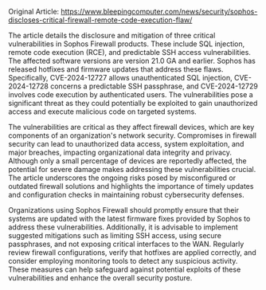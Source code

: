 Original Article: https://www.bleepingcomputer.com/news/security/sophos-discloses-critical-firewall-remote-code-execution-flaw/

The article details the disclosure and mitigation of three critical vulnerabilities in Sophos Firewall products. These include SQL injection, remote code execution (RCE), and predictable SSH access vulnerabilities. The affected software versions are version 21.0 GA and earlier. Sophos has released hotfixes and firmware updates that address these flaws. Specifically, CVE-2024-12727 allows unauthenticated SQL injection, CVE-2024-12728 concerns a predictable SSH passphrase, and CVE-2024-12729 involves code execution by authenticated users. The vulnerabilities pose a significant threat as they could potentially be exploited to gain unauthorized access and execute malicious code on targeted systems.

The vulnerabilities are critical as they affect firewall devices, which are key components of an organization's network security. Compromises in firewall security can lead to unauthorized data access, system exploitation, and major breaches, impacting organizational data integrity and privacy. Although only a small percentage of devices are reportedly affected, the potential for severe damage makes addressing these vulnerabilities crucial. The article underscores the ongoing risks posed by misconfigured or outdated firewall solutions and highlights the importance of timely updates and configuration checks in maintaining robust cybersecurity defenses.

Organizations using Sophos Firewall should promptly ensure that their systems are updated with the latest firmware fixes provided by Sophos to address these vulnerabilities. Additionally, it is advisable to implement suggested mitigations such as limiting SSH access, using secure passphrases, and not exposing critical interfaces to the WAN. Regularly review firewall configurations, verify that hotfixes are applied correctly, and consider employing monitoring tools to detect any suspicious activity. These measures can help safeguard against potential exploits of these vulnerabilities and enhance the overall security posture.